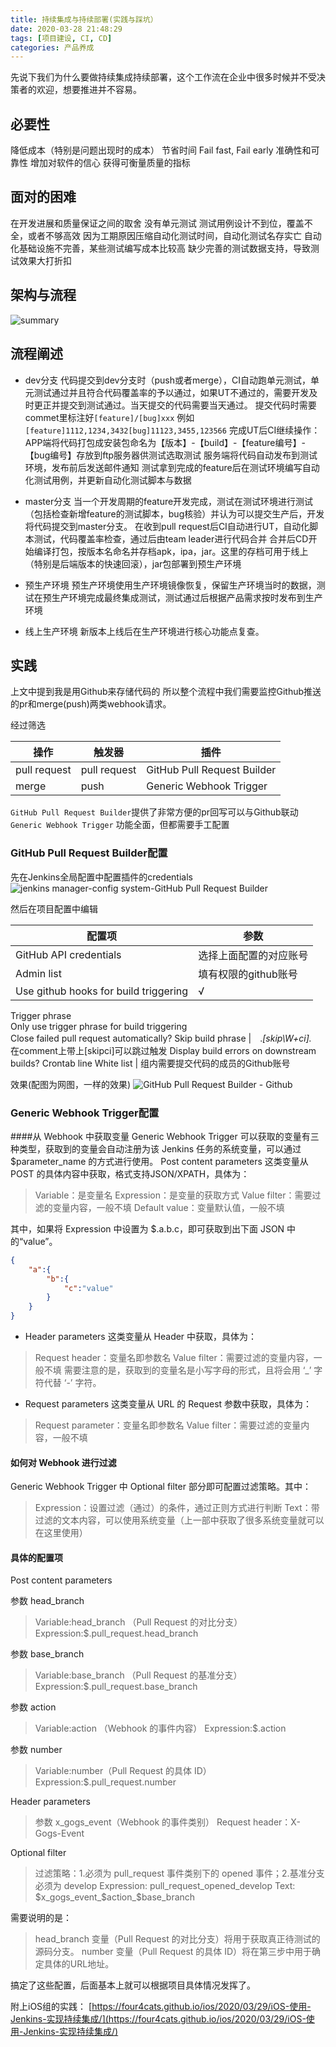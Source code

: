 ```yaml
---
title: 持续集成与持续部署(实践与踩坑）
date: 2020-03-28 21:48:29
tags: [项目建设, CI, CD]
categories: 产品养成
---
```

先说下我们为什么要做持续集成持续部署，这个工作流在企业中很多时候并不受决策者的欢迎，想要推进并不容易。

<!--more-->

## 必要性
降低成本（特别是问题出现时的成本）
节省时间
Fail fast, Fail early
准确性和可靠性
增加对软件的信心
获得可衡量质量的指标

## 面对的困难
在开发进展和质量保证之间的取舍
没有单元测试
测试用例设计不到位，覆盖不全，或者不够高效
因为工期原因压缩自动化测试时间，自动化测试名存实亡
自动化基础设施不完善，某些测试编写成本比较高
缺少完善的测试数据支持，导致测试效果大打折扣

## 架构与流程
![summary](summary.png)

## 流程阐述
* dev分支
代码提交到dev分支时（push或者merge），CI自动跑单元测试，单元测试通过并且符合代码覆盖率的予以通过，如果UT不通过的，需要开发及时更正并提交到测试通过。当天提交的代码需要当天通过。
提交代码时需要commet里标注好`[feature]/[bug]xxx`
例如`[feature]1112,1234,3432[bug]11123,3455,123566`
完成UT后CI继续操作：
APP端将代码打包成安装包命名为【版本】-【build】-【feature编号】-【bug编号】存放到ftp服务器供测试选取测试
服务端将代码自动发布到测试环境，发布前后发送邮件通知
测试拿到完成的feature后在测试环境编写自动化测试用例，并更新自动化测试脚本与数据

* master分支
当一个开发周期的feature开发完成，测试在测试环境进行测试（包括检查新增feature的测试脚本，bug核验）并认为可以提交生产后，开发将代码提交到master分支。
在收到pull request后CI自动进行UT，自动化脚本测试，代码覆盖率检查，通过后由team leader进行代码合并
合并后CD开始编译打包，按版本名命名并存档apk，ipa，jar。这里的存档可用于线上（特别是后端版本的快速回滚），jar包部署到预生产环境

* 预生产环境
预生产环境使用生产环境镜像恢复，保留生产环境当时的数据，测试在预生产环境完成最终集成测试，测试通过后根据产品需求按时发布到生产环境

* 线上生产环境
新版本上线后在生产环境进行核心功能点复查。

## 实践
上文中提到我是用Github来存储代码的
所以整个流程中我们需要监控Github推送的pr和merge(push)两类webhook请求。

经过筛选


操作 | 触发器 | 插件
--| --| --
pull request | pull request | GitHub Pull Request Builder
merge | push | Generic Webhook Trigger

`GitHub Pull Request Builder`提供了非常方便的pr回写可以与Github联动
`Generic Webhook Trigger` 功能全面，但都需要手工配置

### GitHub Pull Request Builder配置
先在Jenkins全局配置中配置插件的credentials
![jenkins manager-config system-GitHub Pull Request Builder](pr.png)

然后在项目配置中编辑

配置项 | 参数
--| --
GitHub API credentials | 选择上面配置的对应账号
Admin list | 填有权限的github账号
Use github hooks for build triggering | √
Trigger phrase	
Only use trigger phrase for build triggering	
Close failed pull request automatically? 
Skip build phrase |　.*\[skip\W+ci\].*　在comment上带上[skipci]可以跳过触发
Display build errors on downstream builds?
Crontab line
White list | 组内需要提交代码的成员的Github账号

效果(配图为网图，一样的效果)
![GitHub Pull Request Builder - Github](prb.jpeg)

### Generic Webhook Trigger配置
####从 Webhook 中获取变量
Generic Webhook Trigger 可以获取的变量有三种类型，获取到的变量会自动注册为该 Jenkins 任务的系统变量，可以通过 $parameter_name 的方式进行使用。
Post content parameters
这类变量从 POST 的具体内容中获取，格式支持JSON/XPATH，具体为：
>Variable：是变量名
Expression：是变量的获取方式
Value filter：需要过滤的变量内容，一般不填
Default value：变量默认值，一般不填

其中，如果将 Expression 中设置为 $.a.b.c，即可获取到出下面 JSON 中的“value”。
```json
{
	"a":{
		"b":{
			"c":"value"
		}
	}
}
```

* Header parameters
这类变量从 Header 中获取，具体为：
>Request header：变量名即参数名
Value filter：需要过滤的变量内容，一般不填
需要注意的是，获取到的变量名是小写字母的形式，且将会用 ‘_’ 字符代替 ‘-’ 字符。

* Request parameters
这类变量从 URL 的 Request 参数中获取，具体为：
>Request parameter：变量名即参数名
Value filter：需要过滤的变量内容，一般不填

#### 如何对 Webhook 进行过滤
Generic Webhook Trigger 中 Optional filter 部分即可配置过滤策略。其中：
>Expression：设置过滤（通过）的条件，通过正则方式进行判断
Text：带过滤的文本内容，可以使用系统变量（上一部中获取了很多系统变量就可以在这里使用）

#### 具体的配置项

Post content parameters

参数 head_branch
>Variable:head_branch （Pull Request 的对比分支）
Expression:$.pull_request.head_branch

参数 base_branch
>Variable:base_branch （Pull Request 的基准分支）
Expression:$.pull_request.base_branch

参数 action
>Variable:action （Webhook 的事件内容）
Expression:$.action

参数 number
>Variable:number（Pull Request 的具体 ID）
Expression:$.pull_request.number

Header parameters
>参数 x_gogs_event（Webhook 的事件类别）
Request header：X-Gogs-Event

Optional filter
>过滤策略：1.必须为 pull_request 事件类别下的 opened 事件；2.基准分支必须为 develop
Expression: pull_request_opened_develop
Text: $x_gogs_event_$action_$base_branch
    
需要说明的是：
>head_branch 变量（Pull Request 的对比分支）将用于获取真正待测试的源码分支。
number 变量（Pull Request 的具体 ID）将在第三步中用于确定具体的URL地址。

搞定了这些配置，后面基本上就可以根据项目具体情况发挥了。


附上iOS组的实践： [https://four4cats.github.io/ios/2020/03/29/iOS-使用-Jenkins-实现持续集成/](https://four4cats.github.io/ios/2020/03/29/iOS-使用-Jenkins-实现持续集成/)
